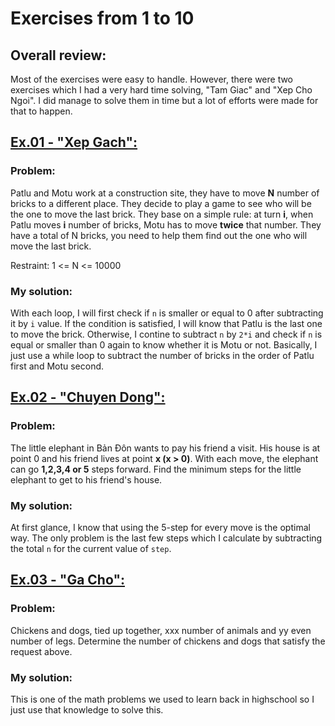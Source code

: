 # Exercises from 1 to 10
## Overall review:
Most of the exercises were easy to handle. However, there were two exercises which I had a very hard time solving, "Tam Giac" and "Xep Cho Ngoi". I did manage to solve them in time but a lot of efforts were made for that to happen.
## [Ex.01 - "Xep Gach":](Code-Files/01-XepGach.cpp)
### Problem:
Patlu and Motu work at a construction site, they have to move **N** number of bricks to a different place. They decide to play a game to see who will be the one to move the last brick. They base on a simple rule: at turn **i**, when Patlu moves **i** number of bricks, Motu has to move **twice** that number. They have a total of N bricks, you need to help them find out the one who will move the last brick.

Restraint: 1 <= N <= 10000
### My solution:
With each loop, I will first check if `n` is smaller or equal to 0 after subtracting it by `i` value. If the condition is satisfied, I will know that Patlu is the last one to move the brick. Otherwise, I contine to subtract `n` by `2*i` and check if `n` is equal or smaller than 0 again to know whether it is Motu or not. Basically, I just use a while loop to subtract the number of bricks in the order of Patlu first and Motu second.
## [Ex.02 - "Chuyen Dong":](Code-Files/02-ChuyenDong.cpp)
### Problem:
The little elephant in Bản Đôn wants to pay his friend a visit. His house is at point 0 and his friend lives at point **x (x > 0)**.
With each move, the elephant can go **1,2,3,4 or 5** steps forward. Find the minimum steps for the little elephant to get to his friend's house.
### My solution:
At first glance, I know that using the 5-step for every move is the optimal way. The only problem is the last few steps which I calculate by subtracting the total `n` for the current value of `step`.
## [Ex.03 - "Ga Cho":](Code-Files/03-GaCho.cpp)
### Problem:
Chickens and dogs, tied up together, xxx number of animals and yy even number of legs. Determine the number of chickens and dogs
that satisfy the request above.
### My solution:
This is one of the math problems we used to learn back in highschool so I just use that knowledge to solve this.
